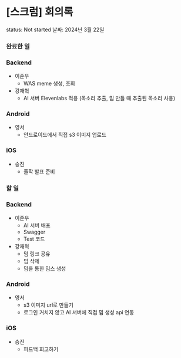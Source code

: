 # [스크럼] 회의록

status: Not started
날짜: 2024년 3월 22일

### 완료한 일

### Backend

- 이준우
    - WAS meme 생성, 조회
- 강재혁
    - AI 서버 Elevenlabs 적용 (목소리 추출, 밈 만들 때 추출된 목소리 사용)

### Android

- 영서
    - 안드로이드에서 직접 s3 이미지 업로드

### iOS

- 승진
    - 졸작 발표 준비
    

### 할 일

### Backend

- 이준우
    - AI 서버 배포
    - Swagger
    - Test 코드
- 강재혁
    - 밈 링크 공유
    - 밈 삭제
    - 밈을 통한 밈스 생성

### Android

- 영서
    - s3 이미지 url로 만들기
    - 로그인 거치지 않고 AI 서버에 직접 밈 생성 api 연동

### iOS

- 승진
    - 피드백 회고하기
